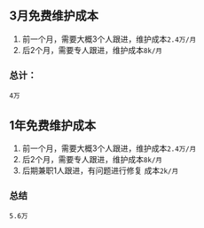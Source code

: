 ## 3月免费维护成本 
1. 前一个月，需要大概3个人跟进，维护成本`2.4万/月`
2. 后2个月，需要专人跟进，维护成本`8k/月`


### 总计： 

`4万`

## 1年免费维护成本
1. 前一个月，需要大概3个人跟进，维护成本`2.4万/月`
2. 后2个月，需要专人跟进，维护成本`8k/月`
3. 后期兼职1人跟进，有问题进行修复 成本`2k/月`

### 总结

`5.6万`

